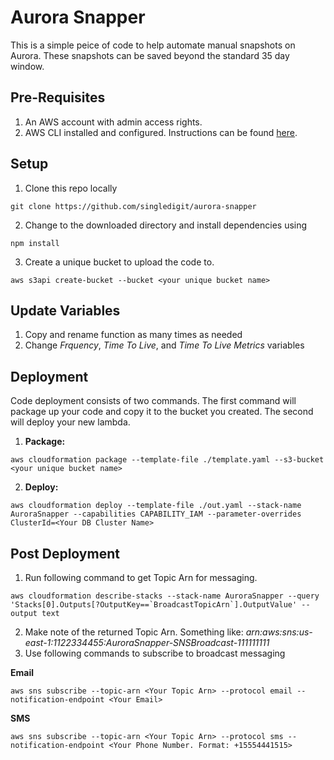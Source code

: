 # Aurora Snapper

This is a simple peice of code to help automate manual snapshots on Aurora. These snapshots can be saved beyond the standard 35 day window.

## Pre-Requisites
1. An AWS account with admin access rights.
2. AWS CLI installed and configured. Instructions can be found [here](https://docs.aws.amazon.com/cli/latest/userguide/installing.html).

## Setup
1. Clone this repo locally
```
git clone https://github.com/singledigit/aurora-snapper
```
2. Change to the downloaded directory and install dependencies using
```
npm install
```
3. Create a unique bucket to upload the code to.
```
aws s3api create-bucket --bucket <your unique bucket name>
```

## Update Variables
1. Copy and rename function as many times as needed
2. Change *Frquency*, *Time To Live*, and *Time To Live Metrics* variables

## Deployment
Code deployment consists of two commands. The first command will package up your code and copy it to the bucket you created. The second will deploy your new lambda.

1. **Package:**
```
aws cloudformation package --template-file ./template.yaml --s3-bucket <your unique bucket name>
```
2. **Deploy:**
```
aws cloudformation deploy --template-file ./out.yaml --stack-name AuroraSnapper --capabilities CAPABILITY_IAM --parameter-overrides ClusterId=<Your DB Cluster Name>
```

## Post Deployment
1. Run following command to get Topic Arn for messaging. 
```
aws cloudformation describe-stacks --stack-name AuroraSnapper --query 'Stacks[0].Outputs[?OutputKey==`BroadcastTopicArn`].OutputValue' --output text
```
2. Make note of the returned Topic Arn. Something like: *arn:aws:sns:us-east-1:1122334455:AuroraSnapper-SNSBroadcast-111111111*
3. Use following commands to subscribe to broadcast messaging

**Email**
```
aws sns subscribe --topic-arn <Your Topic Arn> --protocol email --notification-endpoint <Your Email>
```

**SMS**
```
aws sns subscribe --topic-arn <Your Topic Arn> --protocol sms --notification-endpoint <Your Phone Number. Format: +15554441515>
```